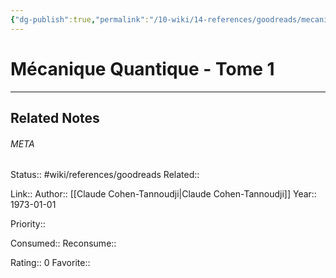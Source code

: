 ```yaml
---
{"dg-publish":true,"permalink":"/10-wiki/14-references/goodreads/mecanique-quantique-tome-1/"}
---
```


# Mécanique Quantique - Tome 1
---

## Related Notes




###### META
Status:: #wiki/references/goodreads
Related:: 

Link:: 
Author:: [[Claude Cohen-Tannoudji\|Claude Cohen-Tannoudji]]
Year:: 1973-01-01

Priority:: 

Consumed:: 
Reconsume:: 

Rating:: 0
Favorite:: 
